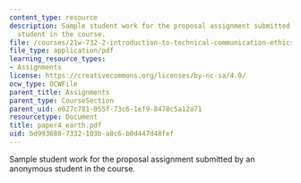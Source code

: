 ```yaml
---
content_type: resource
description: Sample student work for the proposal assignment submitted by an anonymous
  student in the course.
file: /courses/21w-732-2-introduction-to-technical-communication-ethics-in-science-and-technology-fall-2006/bd9936887332103ba8c6b0d447d48fef_paper4_earth.pdf
file_type: application/pdf
learning_resource_types:
- Assignments
license: https://creativecommons.org/licenses/by-nc-sa/4.0/
ocw_type: OCWFile
parent_title: Assignments
parent_type: CourseSection
parent_uid: e027c781-055f-73c6-1ef9-8478c5a12a71
resourcetype: Document
title: paper4_earth.pdf
uid: bd993688-7332-103b-a8c6-b0d447d48fef
---
```

Sample student work for the proposal assignment submitted by an anonymous student in the course.